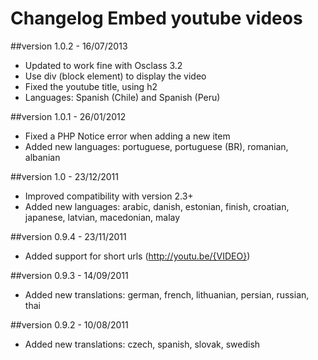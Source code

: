 Changelog Embed youtube videos
==============================

##version 1.0.2 - 16/07/2013

* Updated to work fine with Osclass 3.2
* Use div (block element) to display the video
* Fixed the youtube title, using h2
* Languages: Spanish (Chile) and Spanish (Peru)

##version 1.0.1 - 26/01/2012

* Fixed a PHP Notice error when adding a new item
* Added new languages: portuguese, portuguese (BR), romanian, albanian

##version 1.0 - 23/12/2011

* Improved compatibility with version 2.3+
* Added new languages: arabic, danish, estonian, finish, croatian, japanese, latvian, macedonian, malay

##version 0.9.4 - 23/11/2011

* Added support for short urls (http://youtu.be/{VIDEO})

##version 0.9.3 - 14/09/2011

* Added new translations: german, french, lithuanian, persian, russian, thai

##version 0.9.2 - 10/08/2011

* Added new translations: czech, spanish, slovak, swedish
